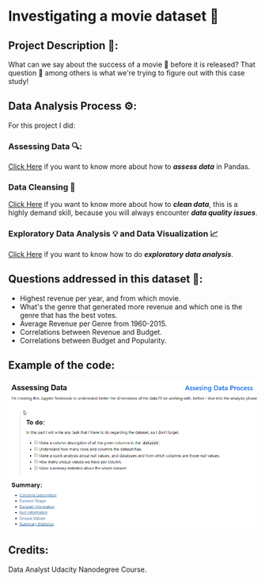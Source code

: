 # Investigating a movie dataset 🧐

## Project Description 📓: 
What can we say about the success of a movie 🎥 before it is released? That question 🤔 among others is what we're trying to figure out with this case study!

## Data Analysis Process ⚙️: 
For this project I did:
### Assessing Data 🔍:
[Click Here](https://github.com/davidtc8/Movies_Data_Analysis/tree/master/Data%20Asessing) if you want to know more about how to _**assess data**_ in Pandas.

### Data Cleansing 🧹
[Click Here](https://github.com/davidtc8/Movies_Data_Analysis/tree/master/Data%20cleansing%20and%20data%20wrangling) if you want to know more about how to _**clean data**_, this is a highly demand skill, because you will always encounter _**data quality issues**_.

### Exploratory Data Analysis 💡 and Data Visualization 📈
[Click Here](https://github.com/davidtc8/Movies_Data_Analysis/tree/master/Movies%20Data%20Analysis%20Case%20Study) if you want to know how to do _**exploratory data analysis**_.

## Questions addressed in this dataset 🤔:
- Highest revenue per year, and from which movie.
- What's the genre that generated more revenue and which one is the genre that has the best votes.
- Average Revenue per Genre from 1960-2015.
- Correlations between Revenue and Budget.
- Correlations between Budget and Popularity.

## Example of the code:
![data_analysis](data_analysis.gif)

## Credits:
Data Analyst Udacity Nanodegree Course.
